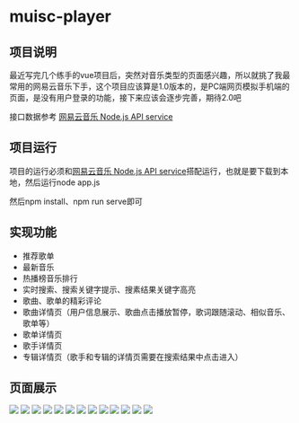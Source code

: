 # muisc-player
## 项目说明
最近写完几个练手的vue项目后，突然对音乐类型的页面感兴趣，所以就挑了我最常用的网易云音乐下手，这个项目应该算是1.0版本的，是PC端网页模拟手机端的页面，是没有用户登录的功能，接下来应该会逐步完善，期待2.0吧   

接口数据参考 [网易云音乐 Node.js API service](https://github.com/Binaryify/NeteaseCloudMusicApi)

## 项目运行
项目的运行必须和[网易云音乐 Node.js API service](https://github.com/Binaryify/NeteaseCloudMusicApi)搭配运行，也就是要下载到本地，然后运行node app.js    

然后npm install、npm run serve即可
## 实现功能
* 推荐歌单
* 最新音乐
* 热播榜音乐排行
* 实时搜索、搜索关键字提示、搜素结果关键字高亮
* 歌曲、歌单的精彩评论
* 歌曲详情页（用户信息展示、歌曲点击播放暂停，歌词跟随滚动、相似音乐、歌单等）
* 歌单详情页
* 歌手详情页
* 专辑详情页（歌手和专辑的详情页需要在搜索结果中点击进入）
## 页面展示
![](https://github.com/shangchou-929/muisc-player/raw/master/music截图/推荐音乐.png)
![](https://github.com/shangchou-929/muisc-player/raw/master/music截图/最新音乐.png)
![](https://github.com/shangchou-929/muisc-player/raw/master/music截图/热歌榜.png)
![](https://github.com/shangchou-929/muisc-player/raw/master/music截图/搜索页面.png)
![](https://github.com/shangchou-929/muisc-player/raw/master/music截图/搜索关键字.png)
![](https://github.com/shangchou-929/muisc-player/raw/master/music截图/搜索结果.png)
![](https://github.com/shangchou-929/muisc-player/raw/master/music截图/歌单详情页.png)
![](https://github.com/shangchou-929/muisc-player/raw/master/music截图/歌单详情页精彩评论.png)
![](https://github.com/shangchou-929/muisc-player/raw/master/music截图/歌曲详情页-播放器.png)
![](https://github.com/shangchou-929/muisc-player/raw/master/music截图/歌曲详情页2.png)
![](https://github.com/shangchou-929/muisc-player/raw/master/music截图/歌曲详情页3.png)
![](https://github.com/shangchou-929/muisc-player/raw/master/music截图/歌手详情页.png)
![](https://github.com/shangchou-929/muisc-player/raw/master/music截图/专辑详情页.png)


